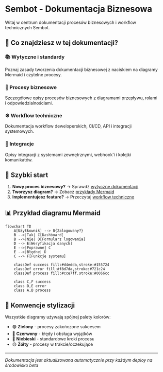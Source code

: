 # Sembot - Dokumentacja Biznesowa

Witaj w centrum dokumentacji procesów biznesowych i workflow technicznych Sembot.

## 🎯 Co znajdziesz w tej dokumentacji?

### 📚 Wytyczne i standardy
Poznaj zasady tworzenia dokumentacji biznesowej z naciskiem na diagramy Mermaid i czytelne procesy.

### 🔄 Procesy biznesowe  
Szczegółowe opisy procesów biznesowych z diagramami przepływu, rolami i odpowiedzialnościami.

### ⚙️ Workflow techniczne
Dokumentacja workflow deweloperskich, CI/CD, API i integracji systemowych.

### 🔗 Integracje
Opisy integracji z systemami zewnętrznymi, webhook'i i kolejki komunikatów.

## 🚀 Szybki start

1. **Nowy proces biznesowy?** → Sprawdź [wytyczne dokumentacji](/guides/)
2. **Tworzysz diagram?** → Zobacz [przykłady Mermaid](/examples/mermaid-examples)  
3. **Implementujesz feature?** → Przeczytaj [workflow techniczne](/workflow/)

## 📊 Przykład diagramu Mermaid

```mermaid
flowchart TD
    A[Użytkownik] --> B{Zalogowany?}
    B -->|Tak| C[Dashboard]
    B -->|Nie| D[Formularz logowania]
    D --> E[Weryfikacja danych]
    E -->|Poprawne| C
    E -->|Błędne| D
    C --> F[Funkcje systemu]
    
    classDef success fill:#d4edda,stroke:#155724
    classDef error fill:#f8d7da,stroke:#721c24  
    classDef process fill:#cce7ff,stroke:#0066cc
    
    class C,F success
    class D,E error
    class A,B process
```

## 🎨 Konwencje stylizacji

Wszystkie diagramy używają spójnej palety kolorów:
- 🟢 **Zielony** - procesy zakończone sukcesem
- 🔴 **Czerwony** - błędy i obsługa wyjątków  
- 🔵 **Niebieski** - standardowe kroki procesu
- 🟡 **Żółty** - procesy w trakcie/oczekujące

---

*Dokumentacja jest aktualizowana automatycznie przy każdym deploy na środowisko beta*